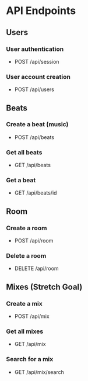 # API Endpoints

## Users

### User authentication

- POST /api/session

### User account creation

- POST /api/users

## Beats

### Create a beat (music)

- POST /api/beats

### Get all beats

- GET /api/beats

### Get a beat

- GET /api/beats/id

## Room

### Create a room

- POST /api/room

### Delete a room

- DELETE /api/room

## Mixes (Stretch Goal)

### Create a mix

- POST /api/mix

### Get all mixes

- GET /api/mix

### Search for a mix

- GET /api/mix/search

